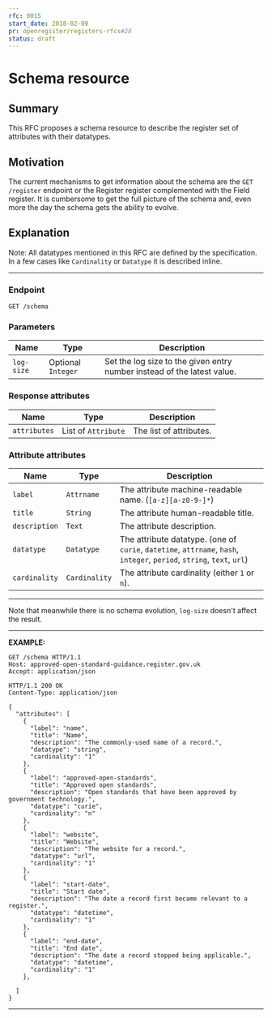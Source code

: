 ```yaml
---
rfc: 0015
start_date: 2018-02-09
pr: openregister/registers-rfcs#28
status: draft
---
```


# Schema resource

## Summary

This RFC proposes a schema resource to describe the register set of attributes
with their datatypes.


## Motivation

The current mechanisms to get information about the schema are the `GET
/register` endpoint or the Register register complemented with the Field
register. It is cumbersome to get the full picture of the schema and, even
more the day the schema gets the ability to evolve.


## Explanation

Note: All datatypes mentioned in this RFC are defined by the specification. In
a few cases like `Cardinality` or `Datatype` it is described inline.

***
### Endpoint

```
GET /schema
```

### Parameters

|Name|Type|Description|
|-|-|-|
|`log-size` | Optional `Integer`| Set the log size to the given entry number instead of the latest value.|


### Response attributes

|Name|Type|Description|
|-|-|-|
|`attributes` | List of `Attribute`| The list of attributes.|


### Attribute attributes

|Name|Type|Description|
|-|-|-|
|`label` | `Attrname` | The attribute machine-readable name. (`[a-z][a-z0-9-]*`)|
|`title` | `String` | The attribute human-readable title.|
|`description` | `Text` | The attribute description.|
|`datatype` | `Datatype` | The attribute datatype. (one of `curie`, `datetime`, `attrname`, `hash`, `integer`, `period`, `string`, `text`, `url`)|
|`cardinality` | `Cardinality` | The attribute cardinality (either `1` or `n`).|
***

Note that meanwhile there is no schema evolution, `log-size` doesn't affect
the result.

***
**EXAMPLE:**

```http
GET /schema HTTP/1.1
Host: approved-open-standard-guidance.register.gov.uk
Accept: application/json
```

```http
HTTP/1.1 200 OK
Content-Type: application/json

{
  "attributes": [
    {
      "label": "name",
      "title": "Name",
      "description": "The commonly-used name of a record.",
      "datatype": "string",
      "cardinality": "1"
    },
    {
      "label": "approved-open-standards",
      "title": "Approved open standards",
      "description": "Open standards that have been approved by government technology.",
      "datatype": "curie",
      "cardinality": "n"
    },
    {
      "label": "website",
      "title": "Website",
      "description": "The website for a record.",
      "datatype": "url",
      "cardinality": "1"
    },
    {
      "label": "start-date",
      "title": "Start date",
      "description": "The date a record first became relevant to a register.",
      "datatype": "datetime",
      "cardinality": "1"
    },
    {
      "label": "end-date",
      "title": "End date",
      "description": "The date a record stopped being applicable.",
      "datatype": "datetime",
      "cardinality": "1"
    },

  ]
}
```
***
